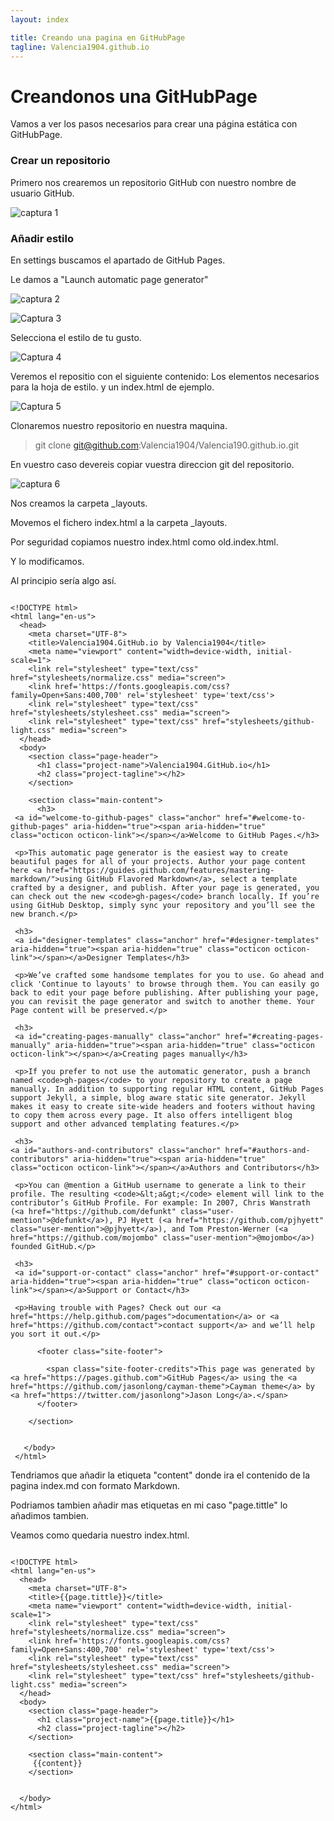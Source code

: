 ```yaml
---
layout: index

title: Creando una pagina en GitHubPage
tagline: Valencia1904.github.io
---
```


# Creandonos una GitHubPage

Vamos a ver los pasos necesarios para crear una página estática con GitHubPage.

### Crear un repositorio
Primero nos crearemos un repositorio GitHub con nuestro nombre de usuario GitHub.

![captura 1]()

### Añadir estilo

En settings buscamos el apartado de GitHub Pages.

Le damos a "Launch automatic page generator" 

![captura 2]()

![Captura 3]()

Selecciona el estilo de tu gusto.

![Captura 4]()

Veremos el repositio con el siguiente contenido:
Los elementos necesarios para la hoja de estilo.
y un index.html de ejemplo.

![Captura 5]()

Clonaremos nuestro repositorio en nuestra maquina.

> git clone git@github.com:Valencia1904/Valencia190.github.io.git

En vuestro caso devereis copiar vuestra direccion git del repositorio.

![captura 6]()

Nos creamos la carpeta _layouts.

Movemos el fichero index.html a la carpeta _layouts.

Por seguridad copiamos nuestro index.html como old.index.html.

Y lo modificamos.

Al principio sería algo así.

```

<!DOCTYPE html>
<html lang="en-us">
  <head>
    <meta charset="UTF-8">
    <title>Valencia1904.GitHub.io by Valencia1904</title>
    <meta name="viewport" content="width=device-width, initial-scale=1">
    <link rel="stylesheet" type="text/css" href="stylesheets/normalize.css" media="screen">
    <link href='https://fonts.googleapis.com/css?family=Open+Sans:400,700' rel='stylesheet' type='text/css'>
    <link rel="stylesheet" type="text/css" href="stylesheets/stylesheet.css" media="screen">
    <link rel="stylesheet" type="text/css" href="stylesheets/github-light.css" media="screen">
  </head>
  <body>
    <section class="page-header">
      <h1 class="project-name">Valencia1904.GitHub.io</h1>
      <h2 class="project-tagline"></h2>
    </section>

    <section class="main-content">
      <h3>
 <a id="welcome-to-github-pages" class="anchor" href="#welcome-to-github-pages" aria-hidden="true"><span aria-hidden="true" class="octicon octicon-link"></span></a>Welcome to GitHub Pages.</h3>

 <p>This automatic page generator is the easiest way to create beautiful pages for all of your projects. Author your page content here <a href="https://guides.github.com/features/mastering-markdown/">using GitHub Flavored Markdown</a>, select a template crafted by a designer, and publish. After your page is generated, you can check out the new <code>gh-pages</code> branch locally. If you’re using GitHub Desktop, simply sync your repository and you’ll see the new branch.</p>

 <h3>
 <a id="designer-templates" class="anchor" href="#designer-templates" aria-hidden="true"><span aria-hidden="true" class="octicon octicon-link"></span></a>Designer Templates</h3>

 <p>We’ve crafted some handsome templates for you to use. Go ahead and click 'Continue to layouts' to browse through them. You can easily go back to edit your page before publishing. After publishing your page, you can revisit the page generator and switch to another theme. Your Page content will be preserved.</p>

 <h3>
 <a id="creating-pages-manually" class="anchor" href="#creating-pages-manually" aria-hidden="true"><span aria-hidden="true" class="octicon octicon-link"></span></a>Creating pages manually</h3>

 <p>If you prefer to not use the automatic generator, push a branch named <code>gh-pages</code> to your repository to create a page manually. In addition to supporting regular HTML content, GitHub Pages support Jekyll, a simple, blog aware static site generator. Jekyll makes it easy to create site-wide headers and footers without having to copy them across every page. It also offers intelligent blog support and other advanced templating features.</p>

 <h3>
<a id="authors-and-contributors" class="anchor" href="#authors-and-contributors" aria-hidden="true"><span aria-hidden="true" class="octicon octicon-link"></span></a>Authors and Contributors</h3>

 <p>You can @mention a GitHub username to generate a link to their profile. The resulting <code>&lt;a&gt;</code> element will link to the contributor’s GitHub Profile. For example: In 2007, Chris Wanstrath (<a href="https://github.com/defunkt" class="user-mention">@defunkt</a>), PJ Hyett (<a href="https://github.com/pjhyett" class="user-mention">@pjhyett</a>), and Tom Preston-Werner (<a href="https://github.com/mojombo" class="user-mention">@mojombo</a>) founded GitHub.</p>

 <h3>
 <a id="support-or-contact" class="anchor" href="#support-or-contact" aria-hidden="true"><span aria-hidden="true" class="octicon octicon-link"></span></a>Support or Contact</h3>

 <p>Having trouble with Pages? Check out our <a href="https://help.github.com/pages">documentation</a> or <a href="https://github.com/contact">contact support</a> and we’ll help you sort it out.</p>

      <footer class="site-footer">

        <span class="site-footer-credits">This page was generated by <a href="https://pages.github.com">GitHub Pages</a> using the <a href="https://github.com/jasonlong/cayman-theme">Cayman theme</a> by <a href="https://twitter.com/jasonlong">Jason Long</a>.</span>
      </footer>

    </section>

  
   </body>
 </html>

```
Tendriamos que añadir la etiqueta "content" donde ira el contenido de la pagina index.md con formato Markdown.

Podriamos tambien añadir mas etiquetas en mi caso "page.tittle" lo añadimos tambien.

Veamos como quedaria nuestro index.html.

```

<!DOCTYPE html>
<html lang="en-us">
  <head>
    <meta charset="UTF-8">
    <title>{{page.tittle}}</title>
    <meta name="viewport" content="width=device-width, initial-scale=1">
    <link rel="stylesheet" type="text/css" href="stylesheets/normalize.css" media="screen">
    <link href='https://fonts.googleapis.com/css?family=Open+Sans:400,700' rel='stylesheet' type='text/css'>
    <link rel="stylesheet" type="text/css" href="stylesheets/stylesheet.css" media="screen">
    <link rel="stylesheet" type="text/css" href="stylesheets/github-light.css" media="screen">
  </head>
  <body>
    <section class="page-header">
      <h1 class="project-name">{{page.title}}</h1>
      <h2 class="project-tagline"></h2>
    </section>

    <section class="main-content">
     {{content}}
    </section>

  
  </body>
</html>

```

